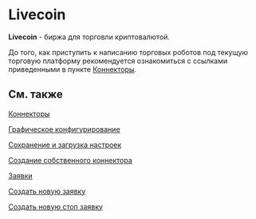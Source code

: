 # Livecoin

**Livecoin** \- биржа для торговли криптовалютой.

До того, как приступить к написанию торговых роботов под текущую торговую платформу рекомендуется ознакомиться с ссылками приведенными в пункте [Коннекторы](API_Connectors.md). 

## См. также

[Коннекторы](API_Connectors.md)

[Графическое конфигурирование](API_ConnectorsUIConfiguration.md)

[Сохранение и загрузка настроек](API_Connectors_SaveConnectorSettings.md)

[Создание собственного коннектора](ConnectorCreating.md)

[Заявки](Orders.md)

[Создать новую заявку](CreateNewOrder.md)

[Создать новую стоп заявку](API_StopOrders.md)
